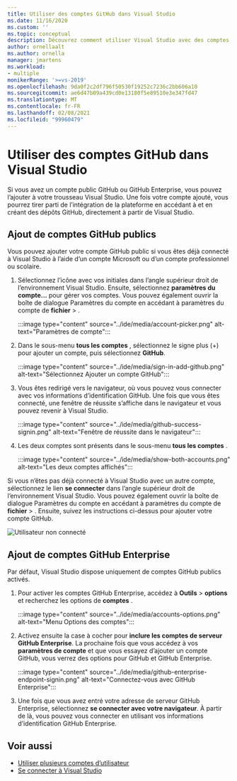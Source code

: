 ```yaml
---
title: Utiliser des comptes GitHub dans Visual Studio
ms.date: 11/16/2020
ms.custom: ''
ms.topic: conceptual
description: Découvrez comment utiliser Visual Studio avec des comptes GitHub.
author: ornellaalt
ms.author: ornella
manager: jmartens
ms.workload:
- multiple
monikerRange: '>=vs-2019'
ms.openlocfilehash: 9da0f2c2df796f50530f19252c7236c2bb606a10
ms.sourcegitcommit: ae6d47b09a439cd0e13180f5e89510e3e347fd47
ms.translationtype: MT
ms.contentlocale: fr-FR
ms.lasthandoff: 02/08/2021
ms.locfileid: "99960479"
---
```

# <a name="work-with-github-accounts-in-visual-studio"></a>Utiliser des comptes GitHub dans Visual Studio

Si vous avez un compte public GitHub ou GitHub Enterprise, vous pouvez l’ajouter à votre trousseau Visual Studio. Une fois votre compte ajouté, vous pourrez tirer parti de l’intégration de la plateforme en accédant à et en créant des dépôts GitHub, directement à partir de Visual Studio.

## <a name="adding-public-github-accounts"></a>Ajout de comptes GitHub publics

Vous pouvez ajouter votre compte GitHub public si vous êtes déjà connecté à Visual Studio à l’aide d’un compte Microsoft ou d’un compte professionnel ou scolaire.

1. Sélectionnez l’icône avec vos initiales dans l’angle supérieur droit de l’environnement Visual Studio. Ensuite, sélectionnez **paramètres du compte...** pour gérer vos comptes. Vous pouvez également ouvrir la boîte de dialogue Paramètres du compte en accédant à paramètres du compte de **fichier**  >  .

    :::image type="content" source="../ide/media/account-picker.png" alt-text="Paramètres de compte":::

2. Dans le sous-menu **tous les comptes** , sélectionnez le signe plus (+) pour ajouter un compte, puis sélectionnez **GitHub**.

    :::image type="content" source="../ide/media/sign-in-add-github.png" alt-text="Sélectionnez Ajouter un compte GitHub":::

3. Vous êtes redirigé vers le navigateur, où vous pouvez vous connecter avec vos informations d’identification GitHub. Une fois que vous êtes connecté, une fenêtre de réussite s’affiche dans le navigateur et vous pouvez revenir à Visual Studio.

    :::image type="content" source="../ide/media/github-success-signin.png" alt-text="Fenêtre de réussite dans le navigateur":::

4. Les deux comptes sont présents dans le sous-menu **tous les comptes** .

    :::image type="content" source="../ide/media/show-both-accounts.png" alt-text="Les deux comptes affichés":::

Si vous n’êtes pas déjà connecté à Visual Studio avec un autre compte, sélectionnez le lien **se connecter** dans l’angle supérieur droit de l’environnement Visual Studio. Vous pouvez également ouvrir la boîte de dialogue Paramètres du compte en accédant à paramètres du compte de **fichier**  >  . Ensuite, suivez les instructions ci-dessus pour ajouter votre compte GitHub.

![Utilisateur non connecté](../ide/media/vs2019_usernotsignedin.png)

## <a name="adding-github-enterprise-accounts"></a>Ajout de comptes GitHub Enterprise

Par défaut, Visual Studio dispose uniquement de comptes GitHub publics activés.

1. Pour activer les comptes GitHub Enterprise, accédez à **Outils**  >  **options** et recherchez les options de **comptes** .

    :::image type="content" source="../ide/media/accounts-options.png" alt-text="Menu Options des comptes":::

2. Activez ensuite la case à cocher pour **inclure les comptes de serveur GitHub Enterprise**. La prochaine fois que vous accédez à vos **paramètres de compte** et que vous essayez d’ajouter un compte GitHub, vous verrez des options pour GitHub et GitHub Enterprise.

    :::image type="content" source="../ide/media/github-enterprise-endpoint-signin.png" alt-text="Connectez-vous avec GitHub Enterprise":::

3. Une fois que vous avez entré votre adresse de serveur GitHub Enterprise, sélectionnez **se connecter avec votre navigateur**. À partir de là, vous pouvez vous connecter en utilisant vos informations d’identification GitHub Enterprise.

## <a name="see-also"></a>Voir aussi

- [Utiliser plusieurs comptes d’utilisateur](work-with-multiple-user-accounts.md)
- [Se connecter à Visual Studio](signing-in-to-visual-studio.md)
